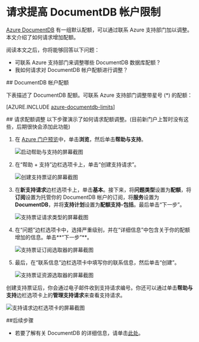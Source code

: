 <properties
	pageTitle="请求增加 DocumentDB 帐户配额 | Azure"
	description="了解如何请求对 DocumentDB 数据库配额（如文档存储空间和每个集合的吞吐量）的调整。"
	services="documentdb"
	authors="AndrewHoh"
	manager="jhubbard"
	editor="monicar"
	documentationCenter=""/>

<tags
	ms.service="documentdb"
	ms.date="07/14/2016"
	wacn.date="08/01/2016"/>

# 请求提高 DocumentDB 帐户限制

[Azure DocumentDB](/services/documentdb/) 有一组默认配额，可以通过联系 Azure 支持部门加以调整。本文介绍了如何请求增加配额。

阅读本文之后，你将能够回答以下问题：

-	可联系 Azure 支持部门来调整哪些 DocumentDB 数据库配额？
-	我如何请求对 DocumentDB 帐户配额进行调整？

##<a id="Quotas"></a> DocumentDB 帐户配额

下表描述了 DocumentDB 配额。可联系 Azure 支持部门调整带星号 (*) 的配额：

[AZURE.INCLUDE [azure-documentdb-limits](../includes/azure-documentdb-limits.md)]


##<a id="RequestQuotaIncrease"></a> 请求配额调整
以下步骤演示了如何请求配额调整。(目前新门户上暂时没有这些，后期很快会添加此功能)

1. 在 [Azure 门户预览](https://portal.azure.cn)中，单击**浏览**，然后单击**帮助与支持**。

	![启动帮助与支持的屏幕截图](./media/documentdb-increase-limits/helpsupport.png)

2. 在“帮助 + 支持”边栏选项卡上，单击“创建支持请求”。

	![创建支持票证的屏幕截图](./media/documentdb-increase-limits/getsupport.png)

3. 在**新支持请求**边栏选项卡上，单击**基本**。接下来，将**问题类型**设置为**配额**，将**订阅**设置为托管你的 DocumentDB 帐户的订阅，将**服务**设置为 **DocumentDB**，并将**支持计划**设置为**配额支持-包括**。最后单击“下一步”。

	![支持票证请求类型的屏幕截图](./media/documentdb-increase-limits/supportrequest1.png)

4. 在“问题”边栏选项卡中，选择严重级别，并在“详细信息”中包含关于你的配额增加的信息。单击**“下一步”**。

	![支持票证订阅选取器的屏幕截图](./media/documentdb-increase-limits/supportrequest2.png)

5. 最后，在“联系信息”边栏选项卡中填写你的联系信息，然后单击“创建”。

	![支持票证资源选取器的屏幕截图](./media/documentdb-increase-limits/supportrequest3.png)

创建支持票证后，你会通过电子邮件收到支持请求编号。你还可以通过单击**帮助与支持**边栏选项卡上的**管理支持请求**来查看支持请求。

![支持请求边栏选项卡的屏幕截图](./media/documentdb-increase-limits/supportrequest4.png)


##<a name="NextSteps"></a>后续步骤
- 若要了解有关 DocumentDB 的详细信息，请单击[此处](/services/documentdb/)。

<!---HONumber=Mooncake_0725_2016-->